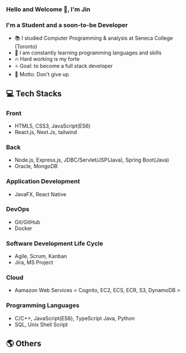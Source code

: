 ### Hello and Welcome 👋, I'm Jin

### I'm a Student and a soon-to-be Developer
- 📚 I studied Computer Programming & analysis at Seneca College (Toronto)
- 🌱 I am constantly learning programming languages and skills
- 🔥 Hard working is my forte
- ⭐ Goal: to become a full stack developer
- 🧭 Motto: Don't give up

## 💻 Tech Stacks
### Front
- HTML5, CSS3, JavaScript(ES6)
- React.js, Next.Js, tailwind

### Back
- Node.js, Express.js, JDBC/Servlet/JSP(Java), Spring Boot(Java)
- Oracle, MongoDB

### Application Development
- JavaFX, React Native

### DevOps
- Git/GitHub
- Docker

### Software Development Life Cycle
- Agile, Scrum, Kanban
- Jira, MS Project

### Cloud
- Aamazon Web Services < Cognito, EC2, ECS, ECR, S3, DynamoDB >

### Programming Languages
- C/C++, JavaScript(ES6), TypeScript Java, Python
- SQL, Unix Shell Script


## 🌎 Others
